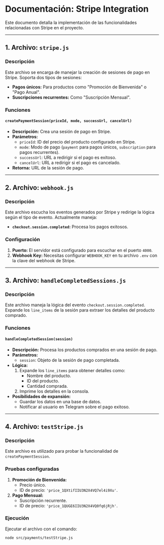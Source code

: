 # Documentación: Stripe Integration

Este documento detalla la implementación de las funcionalidades relacionadas con Stripe en el proyecto.

---

## **1. Archivo: `stripe.js`**
### **Descripción**
Este archivo se encarga de manejar la creación de sesiones de pago en Stripe. Soporta dos tipos de sesiones:
- **Pagos únicos:** Para productos como "Promoción de Bienvenida" o "Pago Anual".
- **Suscripciones recurrentes:** Como "Suscripción Mensual".

### **Funciones**
#### `createPaymentSession(priceId, mode, successUrl, cancelUrl)`
- **Descripción:** Crea una sesión de pago en Stripe.
- **Parámetros:**
  - `priceId`: ID del precio del producto configurado en Stripe.
  - `mode`: Modo de pago (`payment` para pagos únicos, `subscription` para pagos recurrentes).
  - `successUrl`: URL a redirigir si el pago es exitoso.
  - `cancelUrl`: URL a redirigir si el pago es cancelado.
- **Retorna:** URL de la sesión de pago.

---

## **2. Archivo: `webhook.js`**
### **Descripción**
Este archivo escucha los eventos generados por Stripe y redirige la lógica según el tipo de evento. Actualmente maneja:
- **`checkout.session.completed`:** Procesa los pagos exitosos.

### **Configuración**
1. **Puerto:** El servidor está configurado para escuchar en el puerto `4000`.
2. **Webhook Key:** Necesitas configurar `WEBHOOK_KEY` en tu archivo `.env` con la clave del webhook de Stripe.

---

## **3. Archivo: `handleCompletedSessions.js`**
### **Descripción**
Este archivo maneja la lógica del evento `checkout.session.completed`. Expande los `line_items` de la sesión para extraer los detalles del producto comprado.

### **Funciones**
#### `handleCompletedSession(session)`
- **Descripción:** Procesa los productos comprados en una sesión de pago.
- **Parámetros:**
  - `session`: Objeto de la sesión de pago completada.
- **Lógica:**
  1. Expande los `line_items` para obtener detalles como:
     - Nombre del producto.
     - ID del producto.
     - Cantidad comprada.
  2. Imprime los detalles en la consola.
- **Posibilidades de expansión:**
  - Guardar los datos en una base de datos.
  - Notificar al usuario en Telegram sobre el pago exitoso.

---

## **4. Archivo: `testStripe.js`**
### **Descripción**
Este archivo es utilizado para probar la funcionalidad de `createPaymentSession`.

### **Pruebas configuradas**
1. **Promoción de Bienvenida:**
   - Precio único.
   - ID de precio: `'price_1QXtifIIU3N2X4VQ7el4i9Xu'`.
2. **Pago Mensual:**
   - Suscripción recurrente.
   - ID de precio: `'price_1QUGE6IIU3N2X4VQ0fq6jRjh'`.

### **Ejecución**
Ejecutar el archivo con el comando:
```bash
node src/payments/testStripe.js
